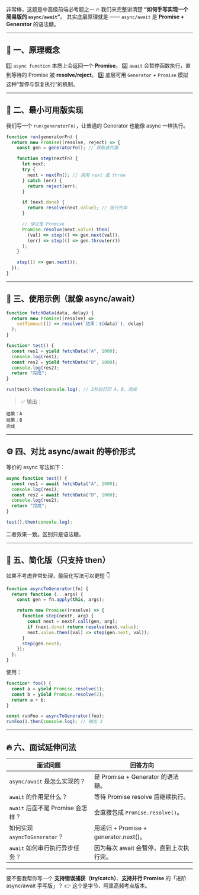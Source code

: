 非常棒，这题是中高级前端必考题之一 🔥
我们来完整讲清楚 **“如何手写实现一个简易版的 `async/await`”**。
其实底层原理就是 —— `async/await` 是 **Promise + Generator** 的语法糖。

---

## 🧠 一、原理概念

1️⃣ `async function` 本质上会返回一个 **Promise**。
2️⃣ `await` 会暂停函数执行，直到等待的 Promise 被 **resolve/reject**。
3️⃣ 底层可用 `Generator` + `Promise` 模拟这种“暂停与恢复执行”的机制。

---

## 🧩 二、最小可用版实现

我们写一个 `run(generatorFn)`，让普通的 Generator 也能像 async 一样执行。

```js
function run(generatorFn) {
  return new Promise((resolve, reject) => {
    const gen = generatorFn(); // 获取迭代器

    function step(nextFn) {
      let next;
      try {
        next = nextFn(); // 调用 next 或 throw
      } catch (err) {
        return reject(err);
      }

      if (next.done) {
        return resolve(next.value); // 执行完毕
      }

      // 保证是 Promise
      Promise.resolve(next.value).then(
        (val) => step(() => gen.next(val)),
        (err) => step(() => gen.throw(err))
      );
    }

    step(() => gen.next());
  });
}
```

---

## 🧩 三、使用示例（就像 async/await）

```js
function fetchData(data, delay) {
  return new Promise((resolve) =>
    setTimeout(() => resolve(`结果：${data}`), delay)
  );
}

function* test() {
  const res1 = yield fetchData("A", 1000);
  console.log(res1);
  const res2 = yield fetchData("B", 1000);
  console.log(res2);
  return "完成";
}

run(test).then(console.log); // 2秒后打印 A、B、完成
```

> ✅ 输出：

```
结果：A
结果：B
完成
```

---

## ⚙️ 四、对比 async/await 的等价形式

等价的 async 写法如下：

```js
async function test() {
  const res1 = await fetchData("A", 1000);
  console.log(res1);
  const res2 = await fetchData("B", 1000);
  console.log(res2);
  return "完成";
}

test().then(console.log);
```

二者效果一致。区别只是语法糖。

---

## 🧩 五、简化版（只支持 then）

如果不考虑异常处理，最简化写法可以更短 👇

```js
function asyncToGenerator(fn) {
  return function (...args) {
    const gen = fn.apply(this, args);

    return new Promise((resolve) => {
      function step(nextF, arg) {
        const next = nextF.call(gen, arg);
        if (next.done) return resolve(next.value);
        next.value.then((val) => step(gen.next, val));
      }
      step(gen.next);
    });
  };
}
```

使用：

```js
function* foo() {
  const a = yield Promise.resolve(1);
  const b = yield Promise.resolve(2);
  return a + b;
}

const runFoo = asyncToGenerator(foo);
runFoo().then(console.log); // 输出 3
```

---

## 🔥 六、面试延伸问法

| 面试问题                          | 回答方向                                |
| --------------------------------- | --------------------------------------- |
| `async/await` 是怎么实现的？      | 是 Promise + Generator 的语法糖。       |
| `await` 的作用是什么？            | 等待 Promise resolve 后继续执行。       |
| `await` 后面不是 Promise 会怎样？ | 会直接包成 `Promise.resolve()`。        |
| 如何实现 `asyncToGenerator`？     | 用递归 + Promise + generator.next()。   |
| `await` 如何串行执行异步任务？    | 因为每次 await 会暂停，直到上次执行完。 |

---

要不要我帮你写一个 **支持错误捕获（try/catch）**、**支持并行 Promise** 的「进阶 async/await 手写版」？
👉 这个是字节、阿里高频考点版本。
